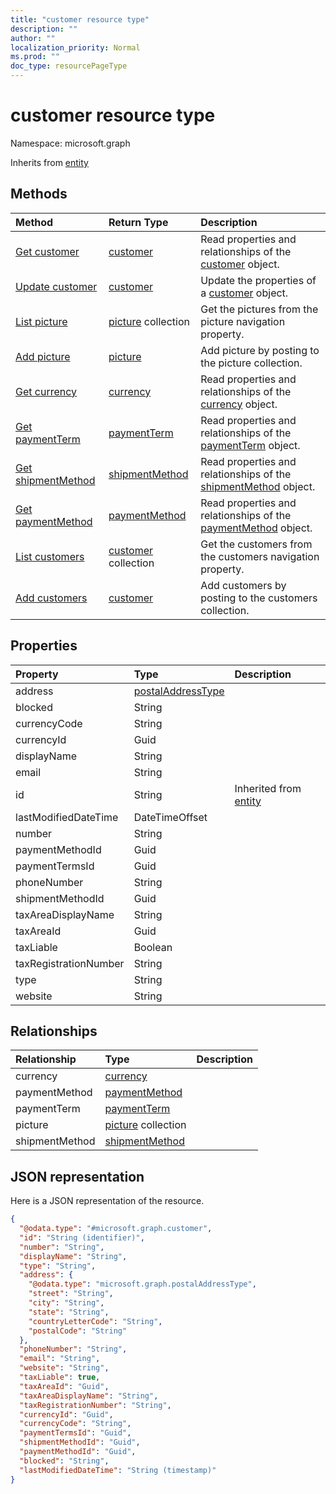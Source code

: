 ```yaml
---
title: "customer resource type"
description: ""
author: ""
localization_priority: Normal
ms.prod: ""
doc_type: resourcePageType
---
```


# customer resource type


Namespace: microsoft.graph




Inherits from [entity](../resources/entity.md)

## Methods
|Method|Return Type|Description|
|:---|:---|:---|
|[Get customer](../api/customer-get.md)|[customer](../resources/customer.md)|Read properties and relationships of the [customer](../resources/customer.md) object.|
|[Update customer](../api/customer-update.md)|[customer](../resources/customer.md)|Update the properties of a [customer](../resources/customer.md) object.|
|[List picture](../api/customer-list-picture.md)|[picture](../resources/picture.md) collection|Get the pictures from the picture navigation property.|
|[Add picture](../api/customer-post-picture.md)|[picture](../resources/picture.md)|Add picture by posting to the picture collection.|
|[Get currency](../api/currency-get.md)|[currency](../resources/currency.md)|Read properties and relationships of the [currency](../resources/currency.md) object.|
|[Get paymentTerm](../api/paymentterm-get.md)|[paymentTerm](../resources/paymentterm.md)|Read properties and relationships of the [paymentTerm](../resources/paymentterm.md) object.|
|[Get shipmentMethod](../api/shipmentmethod-get.md)|[shipmentMethod](../resources/shipmentmethod.md)|Read properties and relationships of the [shipmentMethod](../resources/shipmentmethod.md) object.|
|[Get paymentMethod](../api/paymentmethod-get.md)|[paymentMethod](../resources/paymentmethod.md)|Read properties and relationships of the [paymentMethod](../resources/paymentmethod.md) object.|
|[List customers](../api/company-list-customers.md)|[customer](../resources/customer.md) collection|Get the customers from the customers navigation property.|
|[Add customers](../api/company-post-customers.md)|[customer](../resources/customer.md)|Add customers by posting to the customers collection.|

## Properties
|Property|Type|Description|
|:---|:---|:---|
|address|[postalAddressType](../resources/postaladdresstype.md)||
|blocked|String||
|currencyCode|String||
|currencyId|Guid||
|displayName|String||
|email|String||
|id|String| Inherited from [entity](../resources/entity.md)|
|lastModifiedDateTime|DateTimeOffset||
|number|String||
|paymentMethodId|Guid||
|paymentTermsId|Guid||
|phoneNumber|String||
|shipmentMethodId|Guid||
|taxAreaDisplayName|String||
|taxAreaId|Guid||
|taxLiable|Boolean||
|taxRegistrationNumber|String||
|type|String||
|website|String||

## Relationships
|Relationship|Type|Description|
|:---|:---|:---|
|currency|[currency](../resources/currency.md)||
|paymentMethod|[paymentMethod](../resources/paymentmethod.md)||
|paymentTerm|[paymentTerm](../resources/paymentterm.md)||
|picture|[picture](../resources/picture.md) collection||
|shipmentMethod|[shipmentMethod](../resources/shipmentmethod.md)||

## JSON representation
Here is a JSON representation of the resource.
<!-- {
  "blockType": "resource",
  "keyProperty": "id",
  "@odata.type": "microsoft.graph.customer",
  "baseType": "microsoft.graph.entity",
  "openType": false
}
-->
``` json
{
  "@odata.type": "#microsoft.graph.customer",
  "id": "String (identifier)",
  "number": "String",
  "displayName": "String",
  "type": "String",
  "address": {
    "@odata.type": "microsoft.graph.postalAddressType",
    "street": "String",
    "city": "String",
    "state": "String",
    "countryLetterCode": "String",
    "postalCode": "String"
  },
  "phoneNumber": "String",
  "email": "String",
  "website": "String",
  "taxLiable": true,
  "taxAreaId": "Guid",
  "taxAreaDisplayName": "String",
  "taxRegistrationNumber": "String",
  "currencyId": "Guid",
  "currencyCode": "String",
  "paymentTermsId": "Guid",
  "shipmentMethodId": "Guid",
  "paymentMethodId": "Guid",
  "blocked": "String",
  "lastModifiedDateTime": "String (timestamp)"
}
```

